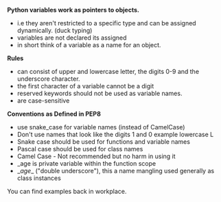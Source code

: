 **Python variables work as pointers to objects.**

   - i.e  they aren't restricted to a specific type and can be assigned dynamically. (duck typing)
   - variables are not declared its assigned
   - in short think of a variable as a name for an object.


**Rules**

   - can consist of upper and lowercase letter, the digits 0-9 and the underscore character.
   - the first character of a variable cannot be a digit
   - reserved keywords should not be used as variable names.
   - are case-sensitive


**Conventions as Defined in PEP8**

   - use snake_case for variable names (instead of CamelCase)
   - Don't use names that look like the digits 1 and 0 example lowercase L
   - Snake case should be used for functions and variable names
   - Pascal case should be used for class names 
   - Camel Case - Not recommended but no harm in using it
   - _age is private variable within the function scope
   - \__age__ ("double underscore"), this a name mangling used generally as class instances

You can find examples back in workplace.

